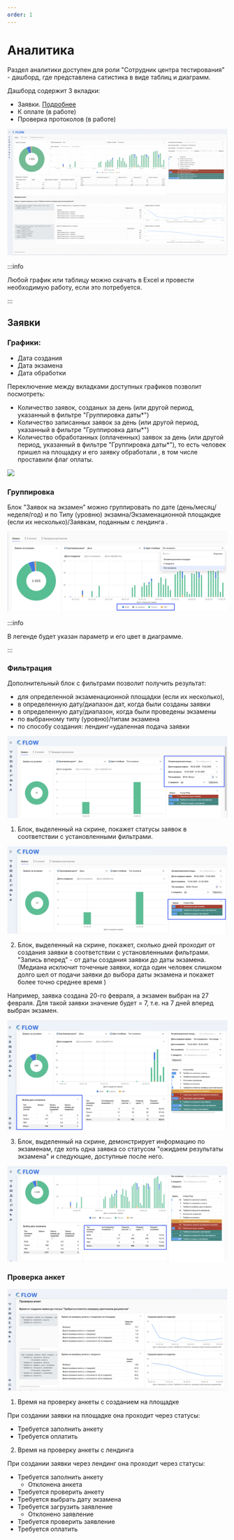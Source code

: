 ```yaml
---
order: 1
---
```


# Аналитика

Раздел аналитики доступен для роли "Сотрудник центра тестирования" - дашборд, где представлена сатистика в виде таблиц и диаграмм.

Дашборд содержит 3 вкладки:

* Заявки. [Подробнее](analitika.md#zayavki)
* К оплате (в работе)
* Проверка протоколов (в работе)

![](<../.gitbook/assets/image (379).png>)

:::info

Любой график или таблицу можно скачать в  Excel и провести необходимую работу, если это потребуется.

:::

## Заявки

### Графики:

* Дата создания
* Дата  экзамена
* Дата  обработки

Переключение между вкладками доступных графиков позволит посмотреть:

* Количество заявок,  созданых за день (или другой период, указанный в  фильтре "Группировка даты\*")
* Количество записанных заявок за день  (или другой период, указанный в  фильтре "Группировка даты\*")
* Количество обработанных (оплаченных) заявок за день  (или другой период, указанный в  фильтре "Группировка даты\*"), то есть человек пришел на площадку и его заявку обработали , в том числе проставили флаг оплаты.

![](<../.gitbook/assets/image (387).png>)

### Группировка

Блок "Заявок на экзамен" можно группировать по дате (день/месяц/неделя/год) и  по Типу (уровню) экзамна/Экзаменационной площакдке (если их несколько)/Заявкам, поданным с лендинга .

![](<../.gitbook/assets/image (380).png>)

:::info

В легенде будет указан параметр и его цвет в диаграмме.

:::

### Фильтрация

Дополнительный блок с фильтрами позволит получить результат:

* для определенной экзаменационной площадки (если их несколько),
* в определенную дату/диапазон дат, когда были созданы заявки
* в определенную дату/диапазон, когда были проведены экзамены
* по выбранному типу (уровню)/типам экзамена
* по способу создания: лендинг=удаленная подача заявки

![](<../.gitbook/assets/image (381).png>)

1. Блок, выделенный на скрине, покажет статусы заявок в соответствии с установленными фильтрами.

![](<../.gitbook/assets/image (383).png>)

2. Блок, выделенный на скрине, покажет, сколько дней проходит от создания заявки  в соответствии с установленными фильтрами. "Запись вперед" - от даты создания заявки до даты экзамена. (Медиана исключит точечные заявки, когда один человек слишком долго шел от подачи заявки до выбора даты экзамена и покажет более точно среднее время )

Например, заявка создана 20-го февраля, а экзамен выбран на 27 февраля. Для такой заявки значение будет = 7, т.е.  на 7 дней вперед выбран экзамен.

![](<../.gitbook/assets/image (384).png>)

3. Блок, выделенный на скрине, демонстрирует информацию по экзаменам, где  хоть одна заявка со статусом "ожидаем результаты экзамена" и следующие, доступные после него.

![](<../.gitbook/assets/image (385).png>)

### Проверка анкет

![](<../.gitbook/assets/image (388).png>)

1. Время на проверку  анкеты с созданием на площадке

При создании заявки на площадке она проходит через статусы:

* Требуется заполнить анкету
* Требуется оплатить

2. Время на проверку анкеты с лендинга

При создании заявки через лендинг она проходит через статусы:

* Требуется заполнить анкету
  * Отклонена анкета
* Требуется проверить анкету
* Требуется выбрать дату экзамена
* Требуется загрузить заявление
  * Отклонено заявление
* Требуется проверить заявление
* Требуется оплатить